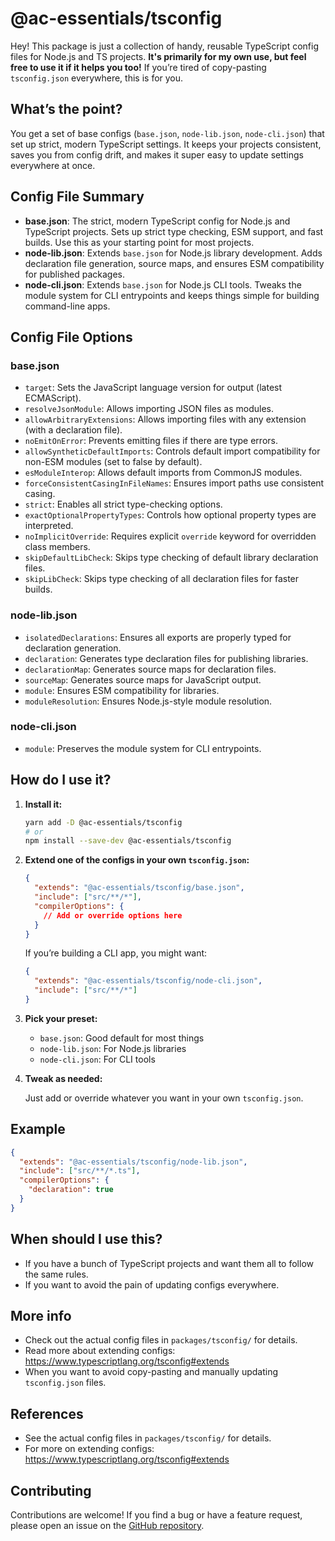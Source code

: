 # @ac-essentials/tsconfig

Hey! This package is just a collection of handy, reusable TypeScript config files for Node.js and TS projects. **It's primarily for my own use, but feel free to use it if it helps you too!** If you’re tired of copy-pasting `tsconfig.json` everywhere, this is for you.

## What’s the point?

You get a set of base configs (`base.json`, `node-lib.json`, `node-cli.json`) that set up strict, modern TypeScript settings. It keeps your projects consistent, saves you from config drift, and makes it super easy to update settings everywhere at once.

## Config File Summary

- **base.json**: The strict, modern TypeScript config for Node.js and TypeScript projects. Sets up strict type checking, ESM support, and fast builds. Use this as your starting point for most projects.
- **node-lib.json**: Extends `base.json` for Node.js library development. Adds declaration file generation, source maps, and ensures ESM compatibility for published packages.
- **node-cli.json**: Extends `base.json` for Node.js CLI tools. Tweaks the module system for CLI entrypoints and keeps things simple for building command-line apps.

## Config File Options

### base.json

- `target`: Sets the JavaScript language version for output (latest ECMAScript).
- `resolveJsonModule`: Allows importing JSON files as modules.
- `allowArbitraryExtensions`: Allows importing files with any extension (with a declaration file).
- `noEmitOnError`: Prevents emitting files if there are type errors.
- `allowSyntheticDefaultImports`: Controls default import compatibility for non-ESM modules (set to false by default).
- `esModuleInterop`: Allows default imports from CommonJS modules.
- `forceConsistentCasingInFileNames`: Ensures import paths use consistent casing.
- `strict`: Enables all strict type-checking options.
- `exactOptionalPropertyTypes`: Controls how optional property types are interpreted.
- `noImplicitOverride`: Requires explicit `override` keyword for overridden class members.
- `skipDefaultLibCheck`: Skips type checking of default library declaration files.
- `skipLibCheck`: Skips type checking of all declaration files for faster builds.

### node-lib.json

- `isolatedDeclarations`: Ensures all exports are properly typed for declaration generation.
- `declaration`: Generates type declaration files for publishing libraries.
- `declarationMap`: Generates source maps for declaration files.
- `sourceMap`: Generates source maps for JavaScript output.
- `module`: Ensures ESM compatibility for libraries.
- `moduleResolution`: Ensures Node.js-style module resolution.

### node-cli.json

- `module`: Preserves the module system for CLI entrypoints.

## How do I use it?

1. **Install it:**

   ```sh
   yarn add -D @ac-essentials/tsconfig
   # or
   npm install --save-dev @ac-essentials/tsconfig
   ```

2. **Extend one of the configs in your own `tsconfig.json`:**

   ```json
   {
     "extends": "@ac-essentials/tsconfig/base.json",
     "include": ["src/**/*"],
     "compilerOptions": {
       // Add or override options here
     }
   }
   ```

   If you’re building a CLI app, you might want:

   ```json
   {
     "extends": "@ac-essentials/tsconfig/node-cli.json",
     "include": ["src/**/*"]
   }
   ```

3. **Pick your preset:**

   - `base.json`: Good default for most things
   - `node-lib.json`: For Node.js libraries
   - `node-cli.json`: For CLI tools

4. **Tweak as needed:**

   Just add or override whatever you want in your own `tsconfig.json`.

## Example

```json
{
  "extends": "@ac-essentials/tsconfig/node-lib.json",
  "include": ["src/**/*.ts"],
  "compilerOptions": {
    "declaration": true
  }
}
```

## When should I use this?

- If you have a bunch of TypeScript projects and want them all to follow the same rules.
- If you want to avoid the pain of updating configs everywhere.

## More info

- Check out the actual config files in `packages/tsconfig/` for details.
- Read more about extending configs: <https://www.typescriptlang.org/tsconfig#extends>
- When you want to avoid copy-pasting and manually updating `tsconfig.json` files.

## References

- See the actual config files in `packages/tsconfig/` for details.
- For more on extending configs: <https://www.typescriptlang.org/tsconfig#extends>

## Contributing

Contributions are welcome! If you find a bug or have a feature request, please open an issue on the [GitHub repository](https://github.com/anthochamp/node-essentials).
